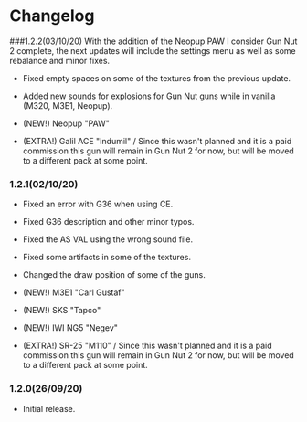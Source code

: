 # Changelog

###1.2.2(03/10/20)
With the addition of the Neopup PAW I consider Gun Nut 2 complete, the next updates will include the settings menu as well as some rebalance and minor fixes.

- Fixed empty spaces on some of the textures from the previous update.
- Added new sounds for explosions for Gun Nut guns while in vanilla (M320, M3E1, Neopup).

- (NEW!) Neopup "PAW"

- (EXTRA!) Galil ACE "Indumil" / Since this wasn't planned and it is a paid commission this gun will remain in Gun Nut 2 for now, but will be moved to a different pack at some point.


### 1.2.1(02/10/20)
- Fixed an error with G36 when using CE.
- Fixed G36 description and other minor typos.
- Fixed the AS VAL using the wrong sound file.
- Fixed some artifacts in some of the textures.
- Changed the draw position of some of the guns.

- (NEW!) M3E1 "Carl Gustaf"
- (NEW!) SKS "Tapco"
- (NEW!) IWI NG5 "Negev"

- (EXTRA!) SR-25 "M110" / Since this wasn't planned and it is a paid commission this gun will remain in Gun Nut 2 for now, but will be moved to a different pack at some point.

### 1.2.0(26/09/20)
- Initial release.